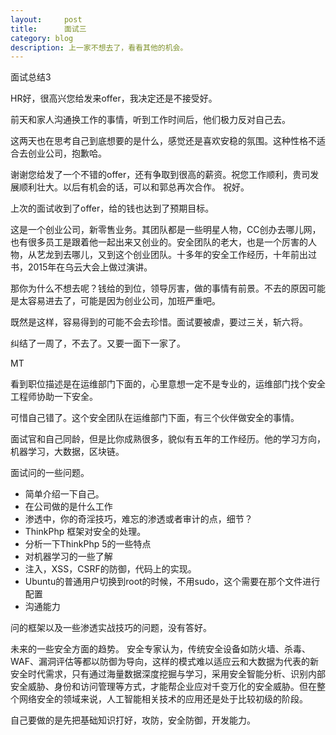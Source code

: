 ```yaml
---
layout:     post
title:      面试三
category: blog
description: 上一家不想去了，看看其他的机会。
---
```




面试总结3

HR好，很高兴您给发来offer，我决定还是不接受好。

前天和家人沟通换工作的事情，听到工作时间后，他们极力反对自己去。

这两天也在思考自己到底想要的是什么，感觉还是喜欢安稳的氛围。这种性格不适合去创业公司，抱歉哈。

谢谢您给发了一个不错的offer，还有争取到很高的薪资。祝您工作顺利，贵司发展顺利壮大。以后有机会的话，可以和郭总再次合作。
                                 祝好。

上次的面试收到了offer，给的钱也达到了预期目标。

这是一个创业公司，新零售业务。其团队都是一些明星人物，CC创办去哪儿网，也有很多员工是跟着他一起出来又创业的。安全团队的老大，也是一个厉害的人物，从艺龙到去哪儿，又到这个创业团队。十多年的安全工作经历，十年前出过书，2015年在乌云大会上做过演讲。

那你为什么不想去呢？钱给的到位，领导厉害，做的事情有前景。不去的原因可能是太容易进去了，可能是因为创业公司，加班严重吧。

既然是这样，容易得到的可能不会去珍惜。面试要被虐，要过三关，斩六将。

纠结了一周了，不去了。又要一面下一家了。

MT

看到职位描述是在运维部门下面的，心里意想一定不是专业的，运维部门找个安全工程师协助一下安全。

可惜自己错了。这个安全团队在运维部门下面，有三个伙伴做安全的事情。

面试官和自己同龄，但是比你成熟很多，貌似有五年的工作经历。他的学习方向，机器学习，大数据，区块链。

面试问的一些问题。

- 简单介绍一下自己。
- 在公司做的是什么工作
- 渗透中，你的奇淫技巧，难忘的渗透或者审计的点，细节？
- ThinkPhp 框架对安全的处理。
- 分析一下ThinkPhp 5的一些特点
- 对机器学习的一些了解
- 注入，XSS，CSRF的防御，代码上的实现。
- Ubuntu的普通用户切换到root的时候，不用sudo，这个需要在那个文件进行配置
- 沟通能力

问的框架以及一些渗透实战技巧的问题，没有答好。

未来的一些安全方面的趋势。
安全专家认为，传统安全设备如防火墙、杀毒、WAF、漏洞评估等都以防御为导向，这样的模式难以适应云和大数据为代表的新安全时代需求，只有通过海量数据深度挖掘与学习，采用安全智能分析、识别内部安全威胁、身份和访问管理等方式，才能帮企业应对千变万化的安全威胁。但在整个网络安全的领域来说，人工智能相关技术的应用还是处于比较初级的阶段。

自己要做的是先把基础知识打好，攻防，安全防御，开发能力。

